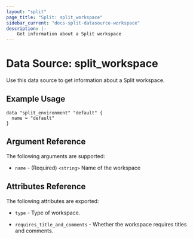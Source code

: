 ```yaml
---
layout: "split"
page_title: "Split: split_workspace"
sidebar_current: "docs-split-datasource-workspace"
description: |-
    Get information about a Split workspace
---
```


# Data Source: split_workspace

Use this data source to get information about a Split workspace.

## Example Usage

```hcl-terraform
data "split_environment" "default" {
  name = "default"
}
```

## Argument Reference

The following arguments are supported:

* `name` - (Required) `<string>` Name of the workspace

## Attributes Reference

The following attributes are exported:

* `type` - Type of workspace.

* `requires_title_and_comments` - Whether the workspace requires titles and comments.